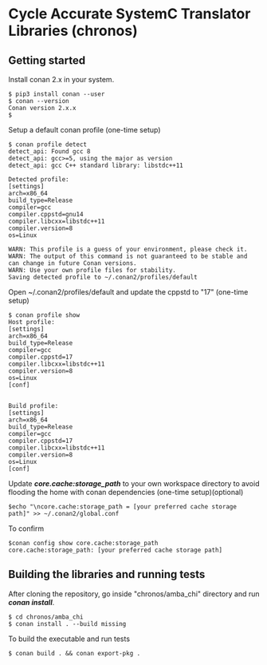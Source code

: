 # Cycle Accurate SystemC Translator Libraries (chronos)

## Getting started
Install conan 2.x in your system.

```
$ pip3 install conan --user
$ conan --version
Conan version 2.x.x
$
```

Setup a default conan profile (one-time setup)

```
$ conan profile detect
detect_api: Found gcc 8
detect_api: gcc>=5, using the major as version
detect_api: gcc C++ standard library: libstdc++11

Detected profile:
[settings]
arch=x86_64
build_type=Release
compiler=gcc
compiler.cppstd=gnu14
compiler.libcxx=libstdc++11
compiler.version=8
os=Linux

WARN: This profile is a guess of your environment, please check it.
WARN: The output of this command is not guaranteed to be stable and can change in future Conan versions.
WARN: Use your own profile files for stability.
Saving detected profile to ~/.conan2/profiles/default
```

Open ~/.conan2/profiles/default and update the cppstd to "17" (one-time setup)

```
$ conan profile show
Host profile:
[settings]
arch=x86_64
build_type=Release
compiler=gcc
compiler.cppstd=17
compiler.libcxx=libstdc++11
compiler.version=8
os=Linux
[conf]


Build profile:
[settings]
arch=x86_64
build_type=Release
compiler=gcc
compiler.cppstd=17
compiler.libcxx=libstdc++11
compiler.version=8
os=Linux
[conf]
```

Update _**core.cache:storage_path**_ to your own workspace directory to avoid flooding the home with conan dependencies (one-time setup)(optional)

```
$echo "\ncore.cache:storage_path = [your preferred cache storage path]" >> ~/.conan2/global.conf
```

To confirm

```
$conan config show core.cache:storage_path
core.cache:storage_path: [your preferred cache storage path]
```

## Building the libraries and running tests
After cloning the repository, go inside "chronos/amba_chi" directory and run _**conan install**_.

```
$ cd chronos/amba_chi
$ conan install . --build missing
```

To build the executable and run tests

```
$ conan build . && conan export-pkg .
```
